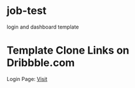 # job-test
login and dashboard template


# Template Clone Links on Dribbble.com
Login Page: <a href="https://dribbble.com/shots/23454647-Login-Page?utm_source=Clipboard_Shot&utm_campaign=raafig&utm_content=Login%20Page&utm_medium=Social_Share&utm_source=Clipboard_Shot&utm_campaign=raafig&utm_content=Login%20Page&utm_medium=Social_Share">Visit</a> 